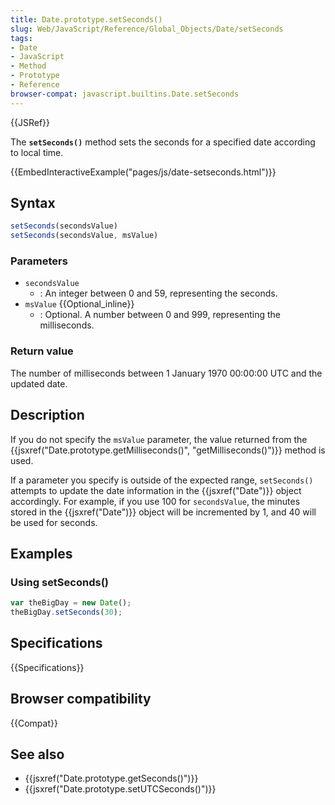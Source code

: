 ```yaml
---
title: Date.prototype.setSeconds()
slug: Web/JavaScript/Reference/Global_Objects/Date/setSeconds
tags:
- Date
- JavaScript
- Method
- Prototype
- Reference
browser-compat: javascript.builtins.Date.setSeconds
---
```

{{JSRef}}

The **`setSeconds()`** method sets the seconds for a specified date according to
local time.

{{EmbedInteractiveExample("pages/js/date-setseconds.html")}}

## Syntax

```js
setSeconds(secondsValue)
setSeconds(secondsValue, msValue)
```

### Parameters

*   `secondsValue`
    *   : An integer between 0 and 59, representing the seconds.
*   `msValue` {{Optional_inline}}
    *   : Optional. A number between 0 and 999, representing the milliseconds.

### Return value

The number of milliseconds between 1 January 1970 00:00:00 UTC and the updated
date.

## Description

If you do not specify the `msValue` parameter, the value returned from the
{{jsxref("Date.prototype.getMilliseconds()", "getMilliseconds()")}}
method is used.

If a parameter you specify is outside of the expected range, `setSeconds()`
attempts to update the date information in the {{jsxref("Date")}} object
accordingly. For example, if you use 100 for `secondsValue`, the minutes stored
in the {{jsxref("Date")}} object will be incremented by 1, and 40 will be
used for seconds.

## Examples

### Using setSeconds()

```js
var theBigDay = new Date();
theBigDay.setSeconds(30);
```

## Specifications

{{Specifications}}

## Browser compatibility

{{Compat}}

## See also

*   {{jsxref("Date.prototype.getSeconds()")}}
*   {{jsxref("Date.prototype.setUTCSeconds()")}}
